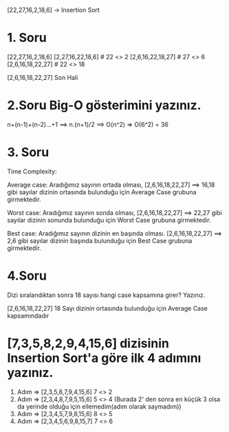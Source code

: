 [22,27,16,2,18,6] -> Insertion Sort

# 1. Soru
[22,27,16,2,18,6]
[2,27,16,22,18,6]   # 22 <> 2
[2,6,16,22,18,27]   # 27 <> 6
[2,6,16,18,22,27]   # 22 <> 18

[2,6,16,18,22,27] Son Hali


# 2.Soru Big-O gösterimini yazınız.
n+(n-1)+(n-2)...+1 ==> n.(n+1)/2 ==> O(n^2) => O(6^2) = 36

# 3. Soru
Time Complexity: 

Average case: Aradığımız sayının ortada olması,
[2,6,16,18,22,27] ==> 16,18 gibi sayılar dizinin ortasında bulunduğu için Average Case grubuna girmektedir.


Worst case: Aradığımız sayının sonda olması, 
[2,6,16,18,22,27] ==> 22,27 gibi sayılar dizinin sonunda bulunduğu için Worst Case grubuna girmektedir.


Best case: Aradığımız sayının dizinin en başında olması.
[2,6,16,18,22,27] ==> 2,6 gibi sayılar dizinin başında bulunduğu için Best Case grubuna girmektedir.


# 4.Soru
Dizi sıralandıktan sonra 18 sayısı hangi case kapsamına girer? Yazınız.

[2,6,16,18,22,27]    18 Sayı dizinin ortasında bulunduğu için Average Case kapsamındadır


# [7,3,5,8,2,9,4,15,6] dizisinin Insertion Sort'a göre ilk 4 adımını yazınız.

1. Adım => [2,3,5,8,7,9,4,15,6]  7 <> 2
2. Adım => [2,3,4,8,7,9,5,15,6]  5 <> 4 (Burada 2' den sonra en küçük 3 olsa da yerinde olduğu için ellemedim(adım olarak saymadım))
3. Adım => [2,3,4,5,7,9,8,15,6]  8 <> 5
4. Adım => [2,3,4,5,6,9,8,15,7]  7 <> 6 




